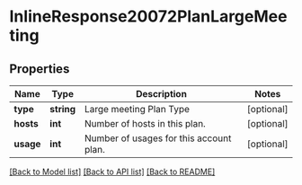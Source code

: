 # InlineResponse20072PlanLargeMeeting

## Properties
Name | Type | Description | Notes
------------ | ------------- | ------------- | -------------
**type** | **string** | Large meeting Plan Type | [optional] 
**hosts** | **int** | Number of hosts in this plan. | [optional] 
**usage** | **int** | Number of usages for this account plan. | [optional] 

[[Back to Model list]](../README.md#documentation-for-models) [[Back to API list]](../README.md#documentation-for-api-endpoints) [[Back to README]](../README.md)


